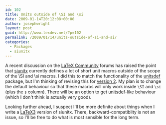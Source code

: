 ```yaml
---
id: 102
title: Units outside of \SI and \si
date: 2009-01-14T20:12:08+00:00
author: josephwright
layout: post
guid: http://www.texdev.net/?p=102
permalink: /2009/01/14/units-outside-of-si-and-si/
categories:
  - Packages
  - siunitx
---
```

A recent discussion on the <a href="http://latex-community.org/">LaTeX Community</a> forums has raised the point that <a href="http://tug.ctan.org/cgi-bin/ctanPackageInformation.py?id=siunitx">siunitx</a> currently defines a lot of short unit macros outside of the scope of the \SI and \si macros.  I did this to match the functionality of the <a href="http://tug.ctan.org/cgi-bin/ctanPackageInformation.py?id=unitsdef">unitsdef</a> package, but I'm thinking of revising this for <a href="http://siunitx.berlios.de">version 2</a>. My plan is to change the default behaviour so that these macros will only work inside <code>\SI</code> and <code>\si</code> (plus the <code>s</code> column). There will be an option to get <a title="Typesetting units in LaTeX" href="http://tug.ctan.org/cgi-bin/ctanPackageInformation.py?id=unitsdef">unitsdef</a>-like behaviour (which I don't think is actually very good).

Looking further ahead, I suspect I'll be more definite about things when I write a <a title="LaTeX3 Homepage" href="http://www.latex-project.org/latex3.html">LaTeX3</a> version of siunitx. There, backward-compatiblity is not an issue, so I'll be free to do what is most sensible for the long term.
